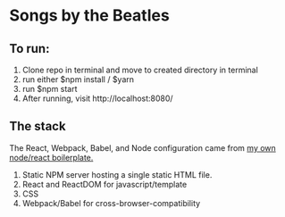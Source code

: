 # Songs by the Beatles

## To run:
1. Clone repo in terminal and move to created directory in terminal 
2. run either $npm install / $yarn
3. run $npm start
4. After running, visit http://localhost:8080/

## The stack
The React, Webpack, Babel, and Node configuration came from [my own node/react boilerplate.](https://github.com/ClarkGH/react-practice/tree/master/boilerplate)

1. Static NPM server hosting a single static HTML file.
2. React and ReactDOM for javascript/template
3. CSS
4. Webpack/Babel for cross-browser-compatibility